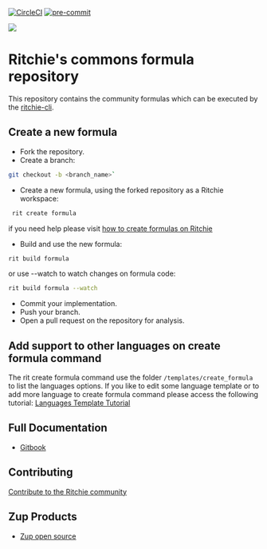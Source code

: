 <!-- markdownlint-disable MD041 MD033 -->
[![CircleCI](https://circleci.com/gh/ZupIT/ritchie-formulas/tree/ritchie-2.0.0.svg?style=shield)](https://circleci.com/gh/ZupIT/ritchie-formulas)
[![pre-commit](https://img.shields.io/badge/pre--commit-enabled-brightgreen?logo=pre-commit&logoColor=white)](https://github.com/pre-commit/pre-commit)

<img class="special-img-class" src="/docs/img/ritchie-banner.png" />

# Ritchie's commons formula repository

This repository contains the community formulas which can be executed by the [ritchie-cli](https://github.com/ZupIT/ritchie-cli).

## Create a new formula

- Fork the repository.
- Create a branch:

```bash
git checkout -b <branch_name>`
```

- Create a new formula, using the
 forked repository as a Ritchie workspace:

```bash
 rit create formula
```

 if you need help please visit [how to create formulas on Ritchie](https://docs.ritchiecli.io/getting-started/creating-formulas)

- Build and use the new formula:

```bash
rit build formula
```

 or use --watch to watch changes on formula code:

```bash
rit build formula --watch
```

- Commit your implementation.
- Push your branch.
- Open a pull request on the repository for analysis.

## Add support to other languages on create formula command

The rit create formula command use the folder `/templates/create_formula`
to list the languages options. If you like to edit some language template
or to add more language to create formula command please access
the following tutorial:
[Languages Template Tutorial](https://github.com/ZupIT/ritchie-formulas/tree/ritchie-2.0.0/templates/create_formula)

## Full Documentation

- [Gitbook](https://docs.ritchiecli.io)

## Contributing

[Contribute to the Ritchie community](https://github.com/ZupIT/ritchie-cli/blob/master/CONTRIBUTING.md)

## Zup Products

- [Zup open source](https://opensource.zup.com.br)
